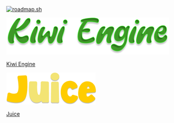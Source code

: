 [![roadmap.sh](https://roadmap.sh/card/wide/6676bceddf3918909ea8b7aa?variant=dark&roadmaps=frontend%2Cfull-stack%2Cbackend%2Cgame-developer)](https://roadmap.sh)

![Kiwi Engine](/Kiwi%20Engine.png)

[Kiwi Engine](https://github.com/stinklewinks/kiwi)

![Juice](Juice.png)

[Juice](https://github.com/citrusworx/juice)
